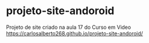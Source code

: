 # projeto-site-andoroid
Projeto de site criado na aula 17 do Curso em Video
https://carlosalberto268.github.io/projeto-site-andoroid/
